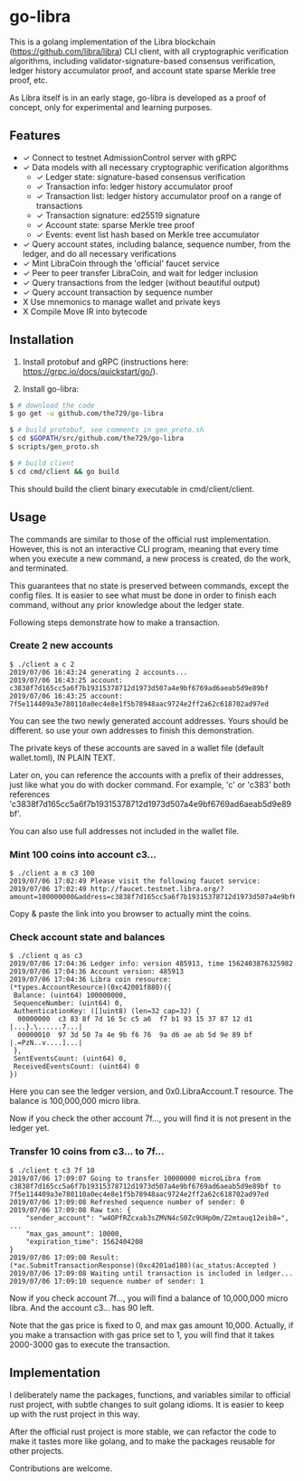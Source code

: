 # go-libra
This is a golang implementation of the Libra blockchain (https://github.com/libra/libra) CLI client, with all cryptographic verification algorithms, including validator-signature-based consensus verification, ledger history accumulator proof, and account state sparse Merkle tree proof, etc. 

As Libra itself is in an early stage, go-libra is developed as a proof of concept, only for experimental and learning purposes. 

## Features

- ✓ Connect to testnet AdmissionControl server with gRPC
- ✓ Data models with all necessary cryptographic verification algorithms
  - ✓ Ledger state: signature-based consensus verification
  - ✓ Transaction info: ledger history accumulator proof
  - ✓ Transaction list: ledger history accumulator proof on a range of transactions
  - ✓ Transaction signature: ed25519 signature
  - ✓ Account state: sparse Merkle tree proof
  - ✓ Events: event list hash based on Merkle tree accumulator
- ✓ Query account states, including balance, sequence number, from the ledger, and do all necessary verifications
- ✓ Mint LibraCoin through the 'official' faucet service
- ✓ Peer to peer transfer LibraCoin, and wait for ledger inclusion
- ✓ Query transactions from the ledger (without beautiful output)
- ✓ Query account transaction by sequence number
- X Use mnemonics to manage wallet and private keys
- X Compile Move IR into bytecode

## Installation

1. Install protobuf and gRPC (instructions here: https://grpc.io/docs/quickstart/go/). 

2. Install go-libra:

```bash
$ # download the code
$ go get -u github.com/the729/go-libra

$ # build protobuf, see comments in gen_proto.sh
$ cd $GOPATH/src/github.com/the729/go-libra
$ scripts/gen_proto.sh

$ # build client
$ cd cmd/client && go build
```

This should build the client binary executable in cmd/client/client.

## Usage

The commands are similar to those of the official rust implementation. However, this is not an interactive CLI program, meaning that every time when you execute a new command, a new process is created, do the work, and terminated. 

This guarantees that no state is preserved between commands, except the config files. It is easier to see what must be done in order to finish each command, without any prior knowledge about the ledger state.

Following steps demonstrate how to make a transaction.

### Create 2 new accounts

```
$ ./client a c 2
2019/07/06 16:43:24 generating 2 accounts...
2019/07/06 16:43:25 account: c3838f7d165cc5a6f7b19315378712d1973d507a4e9bf6769ad6aeab5d9e89bf
2019/07/06 16:43:25 account: 7f5e114409a3e780110a0ec4e8e1f5b78948aac9724e2ff2a62c618702ad97ed
```

You can see the two newly generated account addresses. Yours should be different. so use your own addresses to finish this demonstration. 

The private keys of these accounts are saved in a wallet file (default wallet.toml), IN PLAIN TEXT. 

Later on, you can reference the accounts with a prefix of their addresses, just like what you do with docker command. For example, 'c' or 'c383' both references 'c3838f7d165cc5a6f7b19315378712d1973d507a4e9bf6769ad6aeab5d9e89bf'. 

You can also use full addresses not included in the wallet file. 

### Mint 100 coins into account c3...

```
$ ./client a m c3 100
2019/07/06 17:02:49 Please visit the following faucet service:
2019/07/06 17:02:49 http://faucet.testnet.libra.org/?amount=100000000&address=c3838f7d165cc5a6f7b19315378712d1973d507a4e9bf6769ad6aeab5d9e89bf
```

Copy & paste the link into you browser to actually mint the coins. 

### Check account state and balances

```
$ ./client q as c3
2019/07/06 17:04:36 Ledger info: version 485913, time 1562403876325982
2019/07/06 17:04:36 Account version: 485913
2019/07/06 17:04:36 Libra coin resource:
(*types.AccountResource)(0xc42001f880)({
 Balance: (uint64) 100000000,
 SequenceNumber: (uint64) 0,
 AuthenticationKey: ([]uint8) (len=32 cap=32) {
  00000000  c3 83 8f 7d 16 5c c5 a6  f7 b1 93 15 37 87 12 d1  |...}.\......7...|
  00000010  97 3d 50 7a 4e 9b f6 76  9a d6 ae ab 5d 9e 89 bf  |.=PzN..v....]...|
 },
 SentEventsCount: (uint64) 0,
 ReceivedEventsCount: (uint64) 0
})
```

Here you can see the ledger version, and 0x0.LibraAccount.T resource. The balance is 100,000,000 micro libra. 

Now if you check the other account 7f..., you will find it is not present in the ledger yet.

### Transfer 10 coins from c3... to 7f...

```
$ ./client t c3 7f 10
2019/07/06 17:09:07 Going to transfer 10000000 microLibra from c3838f7d165cc5a6f7b19315378712d1973d507a4e9bf6769ad6aeab5d9e89bf to 7f5e114409a3e780110a0ec4e8e1f5b78948aac9724e2ff2a62c618702ad97ed
2019/07/06 17:09:08 Refreshed sequence number of sender: 0
2019/07/06 17:09:08 Raw txn: {
    "sender_account": "w4OPfRZcxab3sZMVN4cS0Zc9UHpOm/Z2mtauq12eib8=",
...
    "max_gas_amount": 10000,
    "expiration_time": 1562404208
}
2019/07/06 17:09:08 Result:
(*ac.SubmitTransactionResponse)(0xc4201ad180)(ac_status:Accepted )
2019/07/06 17:09:08 Waiting until transaction is included in ledger...
2019/07/06 17:09:10 sequence number of sender: 1
```

Now if you check account 7f..., you will find a balance of 10,000,000 micro libra. And the account c3... has 90 left.

Note that the gas price is fixed to 0, and max gas amount 10,000. Actually, if you make a transaction with gas price set to 1, you will find that it takes 2000-3000 gas to execute the transaction. 

## Implementation

I deliberately name the packages, functions, and variables similar to official rust project, with subtle changes to suit golang idioms. It is easier to keep up with the rust project in this way.

After the official rust project is more stable, we can refactor the code to make it tastes more like golang, and to make the packages reusable for other projects.

Contributions are welcome.
